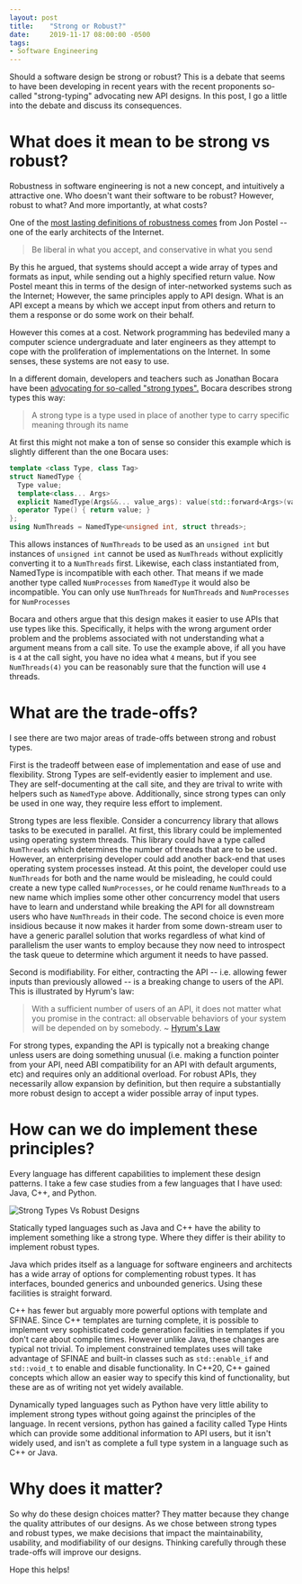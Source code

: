```yaml
---
layout: post
title:    "Strong or Robust?"
date:     2019-11-17 08:00:00 -0500
tags: 
- Software Engineering
---
```


Should a software design be strong or robust?
This is a debate that seems to have been developing in recent years with the recent proponents so-called "strong-typing" advocating new API designs.
In this post, I go a little into the debate and discuss its consequences.

# What does it mean to be strong vs robust?

Robustness in software engineering is not a new concept, and intuitively a attractive one.
Who doesn't want their software to be robust?
However, robust to what?
And more importantly, at what costs?

One of the [most lasting definitions of robustness comes](https://tools.ietf.org/html/rfc1122) from Jon Postel -- one of the early architects of the Internet.

> Be liberal in what you accept, and conservative in what you send

By this he argued, that systems should accept a wide array of types and formats as input, while sending out a highly specified return value.
Now Postel meant this in terms of the design of inter-networked systems such as the Internet;
However, the same principles apply to API design.
What is an API except a means by which we accept input from others and return to them a response or do some work on their behalf.

However this comes at a cost.
Network programming has bedeviled many a computer science undergraduate and later engineers as they attempt to cope with the proliferation of implementations on the Internet.
In some senses, these systems are not easy to use.

In a different domain, developers and teachers such as Jonathan Bocara have been [advocating for so-called "strong types".](https://www.fluentcpp.com/2016/12/08/strong-types-for-strong-interfaces/)
Bocara describes strong types this way:

> A strong type is a type used in place of another type to carry specific meaning through its name

At first this might not make a ton of sense so consider this example which is slightly different than the one Bocara uses:

```cpp
template <class Type, class Tag> 
struct NamedType {
  Type value;
  template<class... Args>
  explicit NamedType(Args&&... value_args): value(std::forward<Args>(value_args)...) {}
  operator Type() { return value; }
};
using NumThreads = NamedType<unsigned int, struct threads>;
```

This allows instances of `NumThreads` to be used as an `unsigned int` but instances of `unsigned int` cannot be used as `NumThreads` without explicitly converting it to a `NumThreads` first.
Likewise, each class instantiated from, NamedType is incompatible with each other.
That means if we made another type called `NumProcesses` from `NamedType` it would also be incompatible.
You can only use `NumThreads` for `NumThreads` and `NumProcesses` for `NumProcesses`

Bocara and others argue that this design makes it easier to use APIs that use types like this.
Specifically, it helps with the wrong argument order problem and the problems associated with not understanding what a argument means from a call site.
To use the example above, if all you have is `4` at the call sight, you have no idea what `4` means, but if you see `NumThreads(4)` you can be reasonably sure that the function will use `4` threads.

# What are the trade-offs?

I see there are two major areas of trade-offs between strong and robust types.

First is the tradeoff between ease of implementation and ease of use and flexibility.
Strong Types are self-evidently easier to implement and use.
They are self-documenting at the call site, and they are trival to write with helpers such as `NamedType` above.
Additionally, since strong types can only be used in one way, they require less effort to implement.

Strong types are less flexible.
Consider a concurrency library that allows tasks to be executed in parallel.
At first, this library could be implemented using operating system threads.
This library could have a type called `NumThreads` which determines the number of threads that are to be used.
However, an enterprising developer could add another back-end that uses operating system processes instead.
At this point, the developer could use `NumThreads` for both and the name would be misleading, he could could create a new type called `NumProcesses`, or he could rename `NumThreads` to a new name which implies some other other concurrency model that users have to learn and understand while breaking the API for all downstream users who have `NumThreads` in their code.
The second choice is even more insidious because it now makes it harder from some down-stream user to have a generic parallel solution that works regardless of what kind of parallelism the user wants to employ because they now need to introspect the task queue to determine which argument it needs to have passed.

Second is modifiability.
For either, contracting the API -- i.e. allowing fewer inputs than previously allowed -- is a breaking change to users of the API.
This is illustrated by Hyrum's law:

> With a sufficient number of users of an API, it does not matter what you promise in the contract: all observable behaviors of your system will be depended on by somebody.  ~ [Hyrum's Law](https://www.hyrumslaw.com/)

For strong types, expanding the API is typically not a breaking change unless users are doing something unusual (i.e. making a function pointer from your API, need ABI compatibility for an API with default arguments, etc) and requires only an additional overload.
For robust APIs, they necessarily allow expansion by definition, but then require a substantially more robust design to accept a wider possible array of input types.



# How can we do implement these principles?

Every language has different capabilities to implement these design patterns.
I take a few case studies from a few languages that I have used: Java, C++, and Python.

![Strong Types Vs Robust Designs]({{site.url}}/static/posts/strongtypes/StrongTypesRobust.png)

Statically typed languages such as Java and C++ have the ability to implement something like a strong type.
Where they differ is their ability to implement robust types.

Java which prides itself as a language for software engineers and architects has a wide array of options for complementing robust types.
It has interfaces, bounded generics and unbounded generics.
Using these facilities is straight forward.


C++ has fewer but arguably more powerful options with template and SFINAE.
Since C++ templates are turning complete, it is possible to implement very sophisticated code generation facilities in templates if you don't care about compile times.
However unlike Java, these changes are typical not trivial.
To implement constrained templates uses will take advantage of SFINAE and built-in classes such as `std::enable_if` and `std::void_t` to enable and disable functionality.
In C++20, C++ gained concepts which allow an easier way to specify this kind of functionality, but these are as of writing not yet widely available.

Dynamically typed languages such as Python have very little ability to implement strong types without going against the principles of the language.
In recent versions, python has gained a facility called Type Hints which can provide some additional information to API users, but it isn't widely used, and isn't as complete a full type system in a language such as C++ or Java.

# Why does it matter?

So why do these design choices matter?
They matter because they change the quality attributes of our designs.
As we chose between strong types and robust types, we make decisions that impact the maintainability, usability, and modifiability of our designs.
Thinking carefully through these trade-offs will improve our designs.

Hope this helps!


